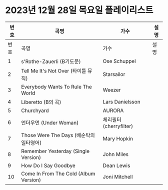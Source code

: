 # 2023년 12월 28일 목요일 플레이리스트

| 번호 | 곡명 | 가수 | 설명 |
|------|------|------|------|
| 번호 | 곡명 | 가수 | 설명 |
| 1 | s'Rothe-Zauerli (B기도문) | Ose Schuppel |  |
| 2 | Tell Me It's Not Over (타이틀 뮤직) | Starsailor |  |
| 3 | Everybody Wants To Rule The World | Weezer |  |
| 4 | Liberetto (B의 곡) | Lars Danielsson |  |
| 5 | Churchyard | AURORA |  |
| 6 | 언더우먼 (Under Woman) | 체리필터 (cherryfilter) |  |
| 7 | Those Were The Days (배순탁의 일타영어) | Mary Hopkin |  |
| 8 | Remember Yesterday (Single Version) | John Miles |  |
| 9 | How Do I Say Goodbye | Dean Lewis |  |
| 10 | Come In From The Cold (Album Version) | Joni Mitchell |  |
